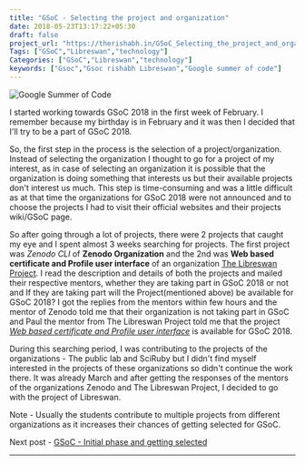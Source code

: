 ```yaml
---
title: "GSoC - Selecting the project and organization"
date: 2018-05-23T13:17:22+05:30
draft: false
project_url: "https://therishabh.in/GSoC_Selecting_the_project_and_organization/"
Tags: ["GSoC","Libreswan","technology"]
Categories: ["GSoC","Libreswan","technology"]
keywords: ["Gsoc","Gsoc rishabh Libreswan","Google summer of code"]
---
```


![Google Summer of Code](https://therishabh.in/gsoc-logo.svg)


I started working towards GSoC 2018 in the first week of February. I remember because my birthday is in February and it was then I decided that I'll try to be a part of GSoC 2018.

So, the first step in the process is the selection of a project/organization. Instead of selecting the organization I thought to go for a project of my interest, as in case of selecting an organization it is possible that the organization is doing something that interests us but their available projects don't interest us much.
This step is time-consuming and was a little difficult as at that time the organizations for GSoC 2018 were not announced and to choose the projects I had to visit their official websites and their projects wiki/GSoC page.

So after going through a lot of projects, there were 2 projects that caught my eye and I spent almost 3 weeks searching for projects. The first project was *Zenodo CLI* of **Zenodo Organization** and the 2nd was **Web based certificate and Profile user interface** of an organization [The Libreswan Project](http://libreswan.org/). I read the description and details of both the projects and mailed their respective mentors, whether they are taking part in GSoC 2018 or not and If they are taking part will the Project(mentioned above) be available for GSoC 2018?
I got the replies from the mentors within few hours and the mentor of Zenodo told me that their organization is not taking part in GSoC and Paul the mentor from The Libreswan Project told me that the project [*Web based certificate and Profile user interface*](https://summerofcode.withgoogle.com/projects/#5863013991579648) is available for GSoC 2018.

During this searching period, I was contributing to the projects of the organizations - The public lab and SciRuby but I didn't find myself interested in the projects of these organizations so didn't continue the work there.
It was already March and after getting the responses of the mentors of the organizations Zenodo and The Libreswan Project, I decided to go with the project of Libreswan.

Note - Usually the students contribute to multiple projects from different organizations as it increases their chances of getting selected for GSoC.


Next post - [GSoC - Initial phase and getting selected](https://therishabh.in/GSoC_Initial_phase_and_getting_selected/)

___________________________________________
